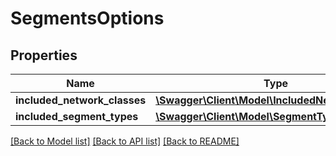 # SegmentsOptions

## Properties
Name | Type | Description | Notes
------------ | ------------- | ------------- | -------------
**included_network_classes** | [**\Swagger\Client\Model\IncludedNetworkClasses**](IncludedNetworkClasses.md) |  | [optional] 
**included_segment_types** | [**\Swagger\Client\Model\SegmentType[]**](SegmentType.md) |  | [optional] 

[[Back to Model list]](../../README.md#documentation-for-models) [[Back to API list]](../../README.md#documentation-for-api-endpoints) [[Back to README]](../../README.md)

